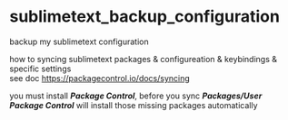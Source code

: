 # sublimetext_backup_configuration
backup my sublimetext configuration

how to syncing sublimetext packages & configureation & keybindings & specific settings<br>
see doc https://packagecontrol.io/docs/syncing

you must install ***Package Control***, before you sync ***Packages/User***
***Package Control*** will install those missing packages automatically
